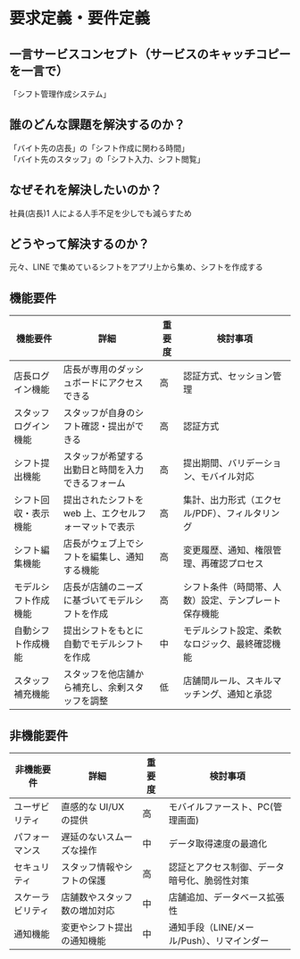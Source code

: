 # 要求定義・要件定義

## 一言サービスコンセプト（サービスのキャッチコピーを一言で）

「シフト管理作成システム」

## 誰のどんな課題を解決するのか？

「バイト先の店長」の「シフト作成に関わる時間」  
「バイト先のスタッフ」の「シフト入力、シフト閲覧」

## なぜそれを解決したいのか？

社員(店長)1 人による人手不足を少しでも減らすため

## どうやって解決するのか？

元々、LINE で集めているシフトをアプリ上から集め、シフトを作成する

## 機能要件

| **機能要件**         | **詳細**                                              | **重要度** | **検討事項**                                         |
| -------------------- | ----------------------------------------------------- | ---------- | ---------------------------------------------------- |
| 店長ログイン機能     | 店長が専用のダッシュボードにアクセスできる            | 高         | 認証方式、セッション管理                             |
| スタッフログイン機能 | スタッフが自身のシフト確認・提出ができる              | 高         | 認証方式                                             |
| シフト提出機能       | スタッフが希望する出勤日と時間を入力できるフォーム    | 高         | 提出期間、バリデーション、モバイル対応               |
| シフト回収・表示機能 | 提出されたシフトを web 上、エクセルフォーマットで表示 | 高         | 集計、出力形式（エクセル/PDF）、フィルタリング       |
| シフト編集機能       | 店長がウェブ上でシフトを編集し、通知する機能          | 高         | 変更履歴、通知、権限管理、再確認プロセス             |
| モデルシフト作成機能 | 店長が店舗のニーズに基づいてモデルシフトを作成        | 高         | シフト条件（時間帯、人数）設定、テンプレート保存機能 |
| 自動シフト作成機能   | 提出シフトをもとに自動でモデルシフトを作成            | 中         | モデルシフト設定、柔軟なロジック、最終確認機能       |
| スタッフ補充機能     | スタッフを他店舗から補充し、余剰スタッフを調整        | 低         | 店舗間ルール、スキルマッチング、通知と承認           |

## 非機能要件

| **非機能要件**   | **詳細**                     | **重要度** | **検討事項**                                 |
| ---------------- | ---------------------------- | ---------- | -------------------------------------------- |
| ユーザビリティ   | 直感的な UI/UX の提供        | 高         | モバイルファースト、PC(管理画面)             |
| パフォーマンス   | 遅延のないスムーズな操作     | 中         | データ取得速度の最適化                       |
| セキュリティ     | スタッフ情報やシフトの保護   | 高         | 認証とアクセス制御、データ暗号化、脆弱性対策 |
| スケーラビリティ | 店舗数やスタッフ数の増加対応 | 中         | 店舗追加、データベース拡張性                 |
| 通知機能         | 変更やシフト提出の通知機能   | 中         | 通知手段（LINE/メール/Push）、リマインダー   |
